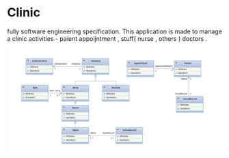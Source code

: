 # Clinic
fully software engineering specification.
This application is made to manage a clinic activities - paient appoijntment  , stuff( nurse , others )  doctors .


![](https://raw.githubusercontent.com/mhd-twl/Clinic/master/ClassDiagram.png)
